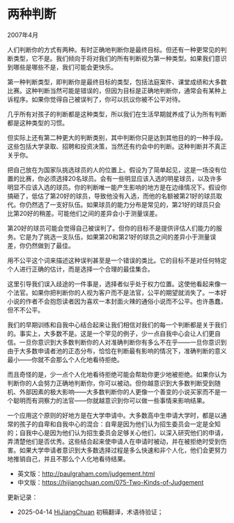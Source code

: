 


# 两种判断

2007年4月

人们判断你的方式有两种。有时正确地判断你是最终目标。但还有一种更常见的判断类型，它不是。我们倾向于将对我们的所有判断视为第一种类型。如果我们意识到哪些是哪些不是，我们可能会更快乐。

第一种判断类型，即判断你是最终目标的类型，包括法庭案件、课堂成绩和大多数比赛。这种判断当然可能是错误的，但因为目标是正确地判断你，通常会有某种上诉程序。如果你觉得自己被误判了，你可以抗议你被不公平对待。

几乎所有对孩子的判断都是这种类型，所以我们在生活早期就养成了认为所有判断都是这种类型的习惯。

但实际上还有第二种更大的判断类别，其中判断你只是达到其他目的的一种手段。这些包括大学录取、招聘和投资决策，当然还有约会中的判断。这种判断并不真正关乎你。

把自己放在为国家队挑选球员的人的位置上。假设为了简单起见，这是一场没有位置的比赛，你必须选择20名球员。会有一些明显应该入选的明星球员，以及许多明显不应该入选的球员。你的判断唯一能产生影响的地方是在边缘情况下。假设你搞砸了，低估了第20好的球员，导致他没有入选，而他的名额被第21好的球员取代。你仍然选了一支好队伍。如果球员的能力分布是常见的，第21好的球员只会比第20好的稍差。可能他们之间的差异会小于测量误差。

第20好的球员可能会觉得自己被误判了。但你的目标不是提供评估人们能力的服务。它是为了挑选一支队伍，如果第20和第21好的球员之间的差异小于测量误差，你仍然做到了最佳。

用不公平这个词来描述这种误判甚至是一个错误的类比。它的目标不是对任何特定个人进行正确的估计，而是选择一个合理的最佳集合。

这里引导我们误入歧途的一件事是，选择者似乎处于权力位置。这使他看起来像一个法官。如果你把判断你的人视为客户而不是法官，公平的期望就消失了。一本好小说的作者不会抱怨读者因为喜欢一本封面火辣的通俗小说而不公平。也许愚蠢，但不不公平。

我们的早期训练和自我中心结合起来让我们相信对我们的每一个判断都是关于我们的。事实上，大多数不是。这是一个罕见的例子，少一点自我中心会让人们更自信。一旦你意识到大多数判断你的人对准确判断你有多么不在乎——一旦你意识到由于大多数申请者池的正态分布，恰恰在判断最有影响的情况下，准确判断的意义最小——你就不会那么个人化地看待拒绝。

而且奇怪的是，少一点个人化地看待拒绝可能会帮助你更少地被拒绝。如果你认为判断你的人会努力正确地判断你，你可以被动。但你越意识到大多数判断受到随机、外部因素的极大影响——大多数判断你的人更像一个善变的小说买家而不是一个聪明而有洞察力的法官——你就越意识到你可以做一些事情来影响结果。

一个应用这个原则的好地方是在大学申请中。大多数高中生申请大学时，都是以通常的孩子的自卑和自我中心的混合：自卑是因为他们认为招生委员会一定是全知的；自我中心是因为他们认为招生委员会足够关心他们，以深入研究他们的申请，弄清楚他们是否优秀。这些结合起来使申请人在申请时被动，并在被拒绝时受到伤害。如果大学申请者意识到大多数选择过程是多么快速和非个人化，他们会更努力地推销自己，并且不那么个人化地看待结果。

- 英文版：http://paulgraham.com/judgement.html
- 中文版：https://hijiangchuan.com/075-Two-Kinds-of-Judgement



更新记录：
- 2025-04-14 [HiJiangChuan](https://hijiangchuan.com) 初稿翻译，术语待验证； 
